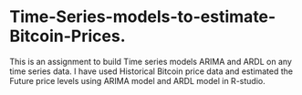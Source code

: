 # Time-Series-models-to-estimate-Bitcoin-Prices.
This is an assignment to build Time series models ARIMA and ARDL on any time series data. I have used Historical Bitcoin price data and estimated the Future price levels using ARIMA model and ARDL model in R-studio.
